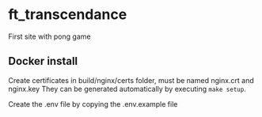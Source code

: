 # ft_transcendance
First site with pong game


## Docker install
Create certificates in build/nginx/certs folder, must be named nginx.crt and nginx.key
They can be generated automatically by executing `make setup`.

Create the .env file by copying the .env.example file
